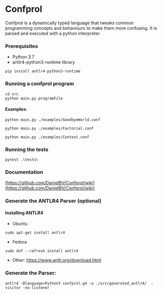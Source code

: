 # Confprol

Confprol is a dynamically typed language that tweaks common programming concepts and behaviours to make them more confusing. 
It is parsed and executed with a python interpreter.

### Prerequisites

* Python 3.7
* antlr4-python3-runtime library

```buildoutcfg
pip install antlr4-python3-runtime
```


### Running a confprol program
```
cd src
python main.py programFile
```

#### Examples:
```
python main.py ./examples/GoodbyeWorld.conf
```
```
python main.py ./examples/Factorial.conf
```
```
python main.py ./examples/Context.conf
```
### Running the tests


```
pytest .\tests\
```

### Documentation
[https://github.com/DanielBV/Confprol/wiki](https://github.com/DanielBV/Confprol/wiki)




### Generate the ANTLR4 Parser (optional)

#### Installing ANTLR4
* Ubuntu
```
sudo apt-get install antlr4
```
* Fedora
```
sudo dnf --refresh install antlr4
```

* Other:
https://www.antlr.org/download.html

### Generate the Parser:
```
antlr4 -Dlanguage=Python3 confprol.g4 -o ./src/generated_antlr4/  -visitor -no-listener
```

